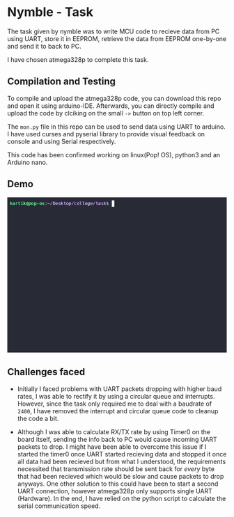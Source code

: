 # Nymble - Task

The task given by nymble was to write MCU code to recieve data from PC using UART, store it in EEPROM, retrieve the data from EEPROM one-by-one and send it to back to PC.

I have chosen atmega328p to complete this task.

## Compilation and Testing

To compile and upload the atmega328p code, you can download this repo and open it using arduino-IDE. Afterwards, you can directly compile and upload the code by clciking on the small `->` button on top left corner.

The `mon.py` file in this repo can be used to send data using UART to arduino. I have used curses and pyserial library to  provide visual feedback on console and using Serial respectively.

This code has been confirmed working on linux(Pop! OS), python3 and an Arduino nano.

## Demo

![Alt Text](docs/demo.gif)

## Challenges faced

* Initially I faced problems with UART packets dropping with higher baud rates, I was able to rectify it by using a circular queue and interrupts. However, since the task only required me to deal with a baudrate of `2400`, I have removed the interrupt and circular queue code to cleanup the code a bit.

* Although I was able to calculate RX/TX rate by using Timer0 on the board itself, sending the info back to PC would cause incoming UART packets to drop. I might have been able to overcome this issue if I started the timer0 once UART started recieving data and stopped it once all data had been recieved but from what I understood, the requirements necessited that transmission rate should be sent back for *every* byte that had been recieved which would be slow and cause packets to drop anyways. One other solution to this could have been to start a second UART connection, however atmega328p only supports single UART (Hardware). In the end, I have relied on the python script to calculate the serial communication speed.
